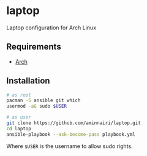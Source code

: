 # laptop

Laptop configuration for Arch Linux

## Requirements

- [Arch](https://archlinux.org/)

## Installation

```bash
# as root
pacman -S ansible git which
usermod -aG sudo $USER

# as user
git clone https://github.com/aminnairi/laptop.git
cd laptop
ansible-playbook --ask-become-pass playbook.yml
```

Where `$USER` is the username to allow sudo rights.
